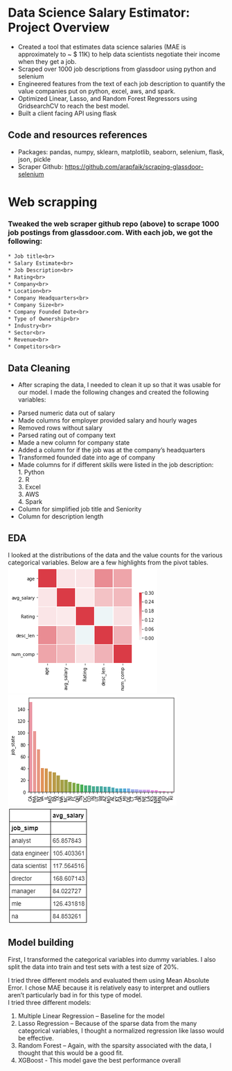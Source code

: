 # Data Science Salary Estimator: Project Overview<br>
- Created a tool that estimates data science salaries (MAE is approximately to  ~ $ 11K) to help data scientists negotiate their income when they get a job. <br>
- Scraped over 1000 job descriptions from glassdoor using python and selenium <br>
- Engineered features from the text of each job description to quantify the value companies put on python, excel, aws, and spark.<br>
- Optimized Linear, Lasso, and Random Forest Regressors using GridsearchCV to reach the best model.<br>
- Built a client facing API using flask <be>
## Code and resources references <br>
- Packages: pandas, numpy, sklearn, matplotlib, seaborn, selenium, flask, json, pickle
- Scraper Github: https://github.com/arapfaik/scraping-glassdoor-selenium

# Web scrapping
### Tweaked the web scraper github repo (above) to scrape 1000 job postings from glassdoor.com. With each job, we got the following:<br>
    * Job title<br>
    * Salary Estimate<br>
    * Job Description<br>
    * Rating<br>
    * Company<br>
    * Location<br>
    * Company Headquarters<br>
    * Company Size<br>
    * Company Founded Date<br>
    * Type of Ownership<br>
    * Industry<br>
    * Sector<br>
    * Revenue<br>
    * Competitors<br>
## Data Cleaning <br>
- After scraping the data, I needed to clean it up so that it was usable for our model. I made the following changes and created the following variables: <br>

 * Parsed numeric data out of salary <br>
 * Made columns for employer provided salary and hourly wages<br>
 * Removed rows without salary<br>
 * Parsed rating out of company text<br>
 * Made a new column for company state<br>
 * Added a column for if the job was at the company’s headquarters<br>
 * Transformed founded date into age of company<br>
 * Made columns for if different skills were listed in the job description:<br>
         1. Python<br>
         2. R<br>
         3. Excel<br>
         3. AWS<br>
         4. Spark<br>
 * Column for simplified job title and Seniority<br>
 * Column for description length<br>

## EDA <br>
I looked at the distributions of the data and the value counts for the various categorical variables. Below are a few highlights from the pivot tables. <br>
![correlation_visual](https://github.com/davidzeng28/ds_salary_project/blob/master/correlation_visual.png)
![positions_by_state](https://github.com/davidzeng28/ds_salary_project/blob/master/positions_by_state.png)
![salary_by_job_title](https://github.com/davidzeng28/ds_salary_project/blob/master/salary_by_job_title.png)

## Model building <br>
First, I transformed the categorical variables into dummy variables. I also split the data into train and test sets with a test size of 20%. <br>

I tried three different models and evaluated them using Mean Absolute Error. I chose MAE because it is relatively easy to interpret and outliers aren’t particularly bad in for this type of model.<br>
I tried three different models: <br>
   1. Multiple Linear Regression – Baseline for the model <br>
   2. Lasso Regression – Because of the sparse data from the many categorical variables, I thought a normalized regression like lasso would be effective. <br>
   3. Random Forest – Again, with the sparsity associated with the data, I thought that this would be a good fit. <br>
   4. XGBoost - This model gave the best performance overall

   
